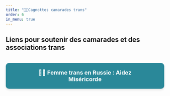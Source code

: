 ```yaml
---
title: "🏳️‍⚧️Cagnottes camarades trans"
order: 6
in_menu: true
---
```

## Liens pour soutenir des camarades et des associations trans

<a href="https://www.onparticipe.fr/c/TO0vJcmp" target="_blank" style="text-decoration: none; background-color: #2a8899; color: white; padding: 20px 50px; margin: 20px 0; border-radius: 10px; width: auto; text-align: center; font-size: 18px; font-family: , serif; font-weight: bold; box-shadow: 0px 4px 6px rgba(0, 0, 0, 0.1); display: inline-block;">
🏳️‍⚧️ Femme trans en Russie : Aidez Miséricorde 
</a> 